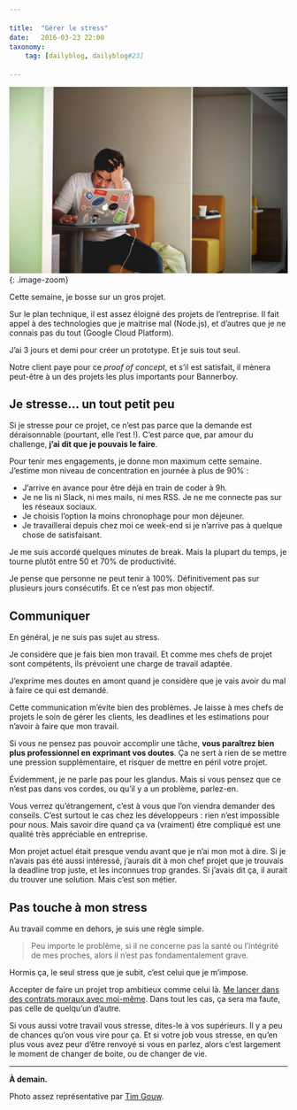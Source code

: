 ```yaml
---

title:  "Gérer le stress"
date:   2016-03-23 22:00
taxonomy:
    tag: [dailyblog, dailyblog#23]
    
---
```


![Stress](/assets/images/stress@2x.jpg){: .image-zoom}

Cette semaine, je bosse sur un gros projet.

Sur le plan technique, il est assez éloigné des projets de l’entreprise. Il fait appel à des technologies que je maitrise mal (Node.js), et d’autres que je ne connais pas du tout (Google Cloud Platform).

J’ai 3 jours et demi pour créer un prototype. Et je suis tout seul.

Notre client paye pour ce *proof of concept*, et s’il est satisfait, il mènera peut-être à un des projets les plus importants pour Bannerboy.

## Je stresse… un tout petit peu

Si je stresse pour ce projet, ce n’est pas parce que la demande est déraisonnable (pourtant, elle l’est !). C’est parce que, par amour du challenge, **j’ai dit que je pouvais le faire**.

Pour tenir mes engagements, je donne mon maximum cette semaine. J’estime mon niveau de concentration en journée à plus de 90% : 

- J’arrive en avance pour être déjà en train de coder à 9h.
- Je ne lis ni Slack, ni mes mails, ni mes RSS. Je ne me connecte pas sur les réseaux sociaux.
- Je choisis l’option la moins chronophage pour mon déjeuner.
- Je travaillerai depuis chez moi ce week-end si je n’arrive pas à quelque chose de satisfaisant.

Je me suis accordé quelques minutes de break. Mais la plupart du temps, je tourne plutôt entre 50 et 70% de productivité.

Je pense que personne ne peut tenir à 100%. Définitivement pas sur plusieurs jours consécutifs. Et ce n’est pas mon objectif.

## Communiquer

En général, je ne suis pas sujet au stress.

Je considère que je fais bien mon travail. Et comme mes chefs de projet sont compétents, ils prévoient une charge de travail adaptée.

J’exprime mes doutes en amont quand je considère que je vais avoir du mal à faire ce qui est demandé.

Cette communication m’évite bien des problèmes. Je laisse à mes chefs de projets le soin de gérer les clients, les deadlines et les estimations pour n’avoir à faire que mon travail.

Si vous ne pensez pas pouvoir accomplir une tâche, **vous paraîtrez bien plus professionnel en exprimant vos doutes**. Ça ne sert à rien de se mettre une pression supplémentaire, et risquer de mettre en péril votre projet.

Évidemment, je ne parle pas pour les glandus. Mais si vous pensez que ce n’est pas dans vos cordes, ou qu’il y a un problème, parlez-en.

Vous verrez qu’étrangement, c’est à vous que l’on viendra demander des conseils. C’est surtout le cas chez les développeurs : rien n’est impossible pour nous. Mais savoir dire quand ça va (vraiment) être compliqué est une qualité très appréciable en entreprise.

Mon projet actuel était presque vendu avant que je n’ai mon mot à dire. Si je n’avais pas été aussi intéressé, j’aurais dit à mon chef projet que je trouvais la deadline trop juste, et les inconnues trop grandes. Si j’avais dit ça, il aurait du trouver une solution. Mais c’est son métier.

## Pas touche à mon stress

Au travail comme en dehors, je suis une règle simple.

> Peu importe le problème, si il ne concerne pas la santé ou l’intégrité de mes proches, alors il n’est pas fondamentalement grave.

Hormis ça, le seul stress que je subit, c’est celui que je m’impose.

Accepter de faire un projet trop ambitieux comme celui là. [Me lancer dans des contrats moraux avec moi-même](http://axelrock.fr/fr/blog/2016-03-01-en-mars-1-article-par-jour). Dans tout les cas, ça sera ma faute, pas celle de quelqu’un d’autre.

Si vous aussi votre travail vous stresse, dites-le à vos supérieurs. Il y a peu de chances qu’on vous vire pour ça. Et si votre job vous stresse, en qu’en plus vous avez peur d’être renvoyé si vous en parlez, alors c’est largement le moment de changer de boite, ou de changer de vie.

____ 

**À demain.**

Photo assez représentative par [Tim Gouw](https://unsplash.com/punttim).